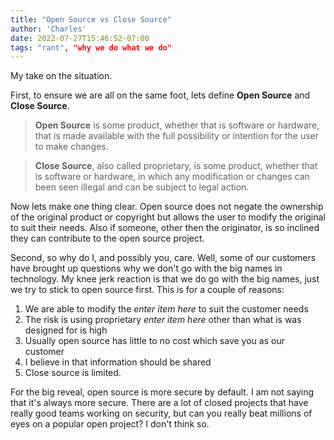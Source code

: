 ```yaml
---
title: "Open Source vs Close Source"
author: 'Charles'
date: 2022-07-27T15:46:52-07:00
tags: "rant", "why we do what we do"
---
```


My take on the situation. 

First, to ensure we are all on the same foot, lets define **Open Source** and **Close Source**. 

>**Open Source** is some product, whether that is software or hardware, that is made available with the full possibility or intention for the user to make changes. 

>**Close Source**, also called proprietary, is some product, whether that is software or hardware, in which any modification or changes can been seen illegal and can be subject to legal action. 

Now lets make one thing clear. Open source does not negate the ownership of the original product or copyright but allows the user to modify the original to suit their needs. Also if someone, other then the originator, is so inclined they can contribute to the open source project.

Second, so why do I, and possibly you, care. Well, some of our customers have brought up questions why we don't go with the big names in technology. My knee jerk reaction is that we do go with the big names, just we try to stick to open source first. This is for a couple of reasons:
1. We are able to modify the *enter item here* to suit the customer needs
2. The risk is using proprietary *enter item here* other than what is was designed for is high
3. Usually open source has little to no cost which save you as our customer
4. I believe in that information should be shared
5. Close source is limited.

For the big reveal, open source is more secure by default. I am not saying that it's always more secure. There are a lot of closed projects that have really good teams working on security, but can you really beat millions of eyes on a popular open project? I don't think so. 